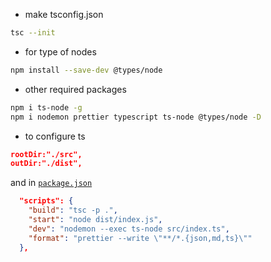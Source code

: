 - make tsconfig.json

```bash
tsc --init
```

- for type of nodes

```bash
npm install --save-dev @types/node
```

- other required packages
```bash
npm i ts-node -g
npm i nodemon prettier typescript ts-node @types/node -D
```

- to configure ts
```json
rootDir:"./src",
outDir:"./dist",
```

and in [`package.json`](./package.json) 
```json
  "scripts": {
    "build": "tsc -p .",
    "start": "node dist/index.js",
    "dev": "nodemon --exec ts-node src/index.ts",
    "format": "prettier --write \"**/*.{json,md,ts}\""
  },
```

